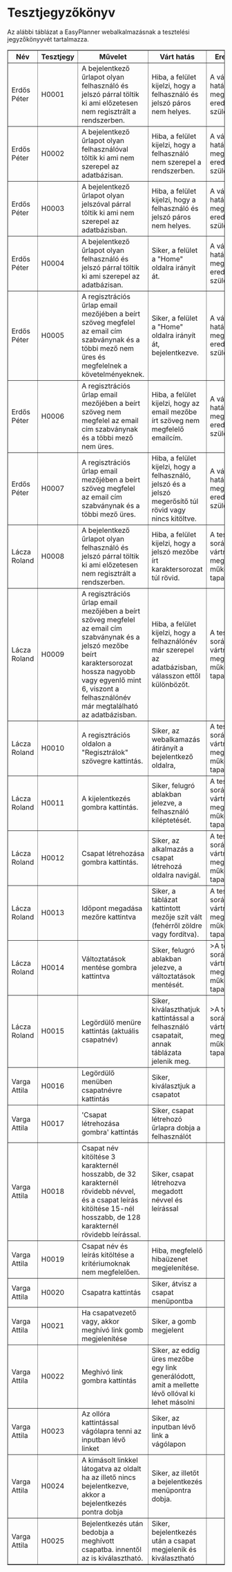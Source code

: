 # Tesztjegyzőkönyv

Az alábbi táblázat a EasyPlanner webalkalmazásnak a tesztelési jegyzőkönyyvét tartalmazza.
<table  style="width:100%" border="1px thin black" >
    <tr>
        <th>Név
        <th>Tesztjegy
        <th>Művelet
        <th>Várt hatás
        <th>Eredmény
    </tr>
    <tr>
        <td>Erdős Péter
        <td>H0001
        <td>A bejelentkező űrlapot olyan felhasználó és jelszó párral töltik ki ami előzetesen nem regisztrált a rendszerben.
        <td>Hiba, a felület kijelzi, hogy a felhasználó és jelszó páros nem helyes.
        <td>A várható hatásnak megfelelő eredmény született.
    </tr>
    <tr>
        <td>Erdős Péter
        <td>H0002
        <td>A bejelentkező űrlapot olyan felhasználóval töltik ki ami nem szerepel az adatbázisan.
        <td>Hiba, a felület kijelzi, hogy a felhasználó nem szerepel a rendszerben.
        <td>A várható hatásnak megfelelő eredmény született.
    </tr>
    <tr>
        <td>Erdős Péter
        <td>H0003
        <td>A bejelentkező űrlapot olyan  jelszóval párral töltik ki ami nem szerepel az adatbázisban.
        <td>Hiba, a felület kijelzi, hogy a felhasználó és jelszó páros nem helyes.
        <td>A várható hatásnak megfelelő eredmény született.
    </tr>
    <tr>
        <td>Erdős Péter
        <td>H0004
        <td>A bejelentkező űrlapot olyan felhasználó és jelszó párral töltik ki ami szerepel az adatbázisan.
        <td>Siker, a felület a "Home" oldalra irányít át.
        <td>A várható hatásnak megfelelő eredmény született.
    </tr>
    <tr>
        <td>Erdős Péter
        <td>H0005
        <td>A regisztrációs űrlap email mezőjében a beírt szöveg megfelel az email cím szabványnak és a többi mező nem üres és megfelelnek a követelményeknek.
        <td> Siker, a felület a "Home" oldalra irányít át, bejelentkezve.
        <td>A várható hatásnak megfelelő eredmény született.
    </tr>
    <tr>
        <td>Erdős Péter
        <td>H0006
        <td>A regisztrációs űrlap email mezőjében a beírt szöveg nem megfelel az email cím szabványnak és a többi mező nem üres.
        <td>Hiba, a felület kijelzi, hogy az email mezőbe írt szöveg nem megfelelő emailcím.
        <td>A várható hatásnak megfelelő eredmény született.
    </tr>   
    <tr>
        <td>Erdős Péter
        <td>H0007
        <td>A regisztrációs űrlap email mezőjében a beírt szöveg megfelel az email cím szabványnak és a többi mező üres.
        <td>Hiba, a felület kijelzi, hogy a felhasználó, jelszó és a jelszó megerősítő túl rövid vagy nincs kitöltve. 
        <td>A várható hatásnak megfelelő eredmény született.
    </tr>   
    <tr>
        <td>Lácza Roland
        <td>H0008
        <td>A bejelentkező űrlapot olyan felhasználó és jelszó párral töltik ki ami előzetesen nem regisztrált a rendszerben.
        <td>Hiba, a felület kijelzi, hogy a jelszó mezőbe írt karaktersorozat túl rövid.
        <td>A tesztelés során a vártnak megfelelő működést tapasztaltam.
    </tr>   
    <tr>
        <td>Lácza Roland
        <td>H0009
        <td> A regisztrációs űrlap email mezőjében a beírt szöveg megfelel az email cím szabványnak és a jelszó mezőbe beírt karaktersorozat hossza nagyobb vagy egyenlő mint 6, viszont a felhasználónév már megtalálható az adatbázisban.
        <td>Hiba, a felület kijelzi, hogy a felhaználónév már szerepel az adatbázisban, válasszon ettől különbözőt.
        <td>A tesztelés során a vártnak megfelelő működést tapasztaltam.
    </tr>   
    <tr>
        <td>Lácza Roland
        <td>H0010
        <td>A regisztrációs oldalon a "Regisztrálok" szövegre kattintás.
        <td>  Siker, az webalkamazás átirányít a bejelentkező oldalra,
        <td>A tesztelés során a vártnak megfelelő működést tapasztaltam.
    </tr>   
    <tr>
        <td>Lácza Roland
        <td>H0011
        <td>A kijelentkezés gombra kattintás.
        <td>Siker, felugró ablakban jelezve, a felhasználó kiléptetését.
        <td>A tesztelés során a vártnak megfelelő működést tapasztaltam.
    </tr>   
    <tr>
        <td>Lácza Roland
        <td>H0012
        <td>Csapat létrehozása gombra kattintás.
        <td> Siker, az alkalmazás a csapat létrehozá oldalra navigál.
        <td>A tesztelés során a vártnak megfelelő működést tapasztaltam.
    <tr>
        <td>Lácza Roland
        <td>H0013
        <td>Időpont megadása mezőre kattintva
        <td>Siker, a táblázat kattintott mezője szít vált (fehérről zöldre vagy fordítva).
        <td>A tesztelés során a vártnak megfelelő működést tapasztaltam.
    </tr>
    <tr>
        <td>Lácza Roland
        <td>H0014
        <td>Változtatások mentése gombra kattintva
        <td>Siker, felugró ablakban jelezve, a változtatások mentését.
        <td>>A tesztelés során a vártnak megfelelő működést tapasztaltam.
    </tr>
    <tr>
        <td>Lácza Roland
        <td>H0015
        <td>Legördülő menüre kattintás (aktuális csapatnév)
        <td>Siker, kiválaszthatjuk kattintással a felhasználó csapatait, annak táblázata jelenik meg.
        <td>>A tesztelés során a vártnak megfelelő működést tapasztaltam.
    </tr>
    <tr>
        <td> Varga Attila
        <td>H0016
        <td>Legördülő menüben csapatnévre kattintás
        <td>Siker, kiválasztjuk a csapatot
        <td>
    </tr>
    <tr>
        <td> Varga Attila
        <td>H0017
        <td> 'Csapat létrehozása gombra' kattintás
        <td>Siker, csapat létrehozó űrlapra dobja a felhasználót
        <td>
    </tr>
    <tr>
        <td> Varga Attila
        <td>H0018
        <td>Csapat név kitöltése 3 karakternél hosszabb, de 32 karakternél rövidebb névvel, és a csapat leírás kitöltése 15-nél hosszabb, de 128 karakternél rövidebb leírással.
        <td>Siker, csapat létrehozva megadott névvel és leírással
        <td>
    </tr>
    <tr>
        <td> Varga Attila
        <td>H0019
        <td>Csapat név és leírás kitöltése a kritériumoknak nem megfelelően.
        <td>Hiba, megfelelő hibaüzenet megjelenítése.
        <td>
    </tr>
    <tr>
        <td> Varga Attila
        <td>H0020
        <td>Csapatra kattintás
        <td>Siker, átvisz a csapat menüpontba
        <td>
    </tr>
    <tr>
        <td> Varga Attila
        <td>H0021
        <td>Ha csapatvezető vagy, akkor meghívó link gomb megjelenítése
        <td>Siker, a gomb megjelent
        <td>
    </tr>
    <tr>
        <td> Varga Attila
        <td>H0022
        <td>Meghívó link gombra kattintás
        <td>Siker, az eddig üres mezőbe egy link generálódott, amit a mellette lévő ollóval ki lehet másolni
        <td>
    </tr>
    <tr>
        <td> Varga Attila
        <td>H0023
        <td>Az ollóra kattintással vágólapra tenni az inputban lévő linket
        <td>Siker, az inputban lévő link a vágólapon
        <td>
    </tr>
    <tr>
        <td> Varga Attila
        <td>H0024
        <td>A kimásolt linkkel látogatva az oldalt ha az illető nincs bejelentkezve, akkor a bejelentkezés pontra dobja
        <td>Siker, az illetőt a bejelentkezés menüpontra dobja.
        <td>
    </tr>
    <tr>
        <td> Varga Attila
        <td>H0025
        <td>Bejelentkezés után bedobja a meghívott csapatba. innentől az is kiválasztható.
        <td>Siker, bejelentkezés után a csapat megjelenik és kiválasztható
        <td>
    </tr>
</table>
